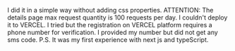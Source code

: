I did it in a simple way without adding css properties.
ATTENTION: The details page max request quantity is 100 requests per day.
I couldn't deploy it to VERCEL. I tried but the registration on VERCEL platform requires a phone number for verification. I provided my number but did not get any sms code. 
P.S. It was my first experience with next js and typeScript.
